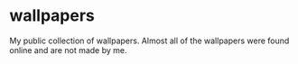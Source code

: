# wallpapers
My public collection of wallpapers. Almost all of the wallpapers were found online and are not made by me.

